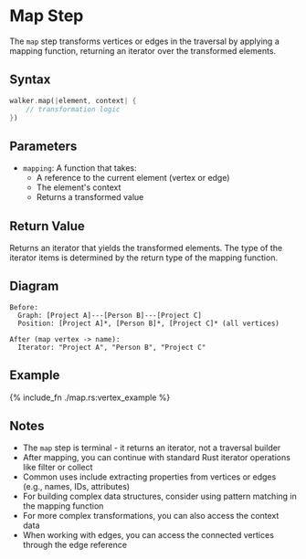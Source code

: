 # Map Step

The `map` step transforms vertices or edges in the traversal by applying a mapping function, returning an iterator over the transformed elements.

## Syntax

```rust
walker.map(|element, context| {
    // transformation logic
})
```

## Parameters

- `mapping`: A function that takes:
  - A reference to the current element (vertex or edge)
  - The element's context
  - Returns a transformed value

## Return Value

Returns an iterator that yields the transformed elements. The type of the iterator items is determined by the return type of the mapping function.

## Diagram

```
Before:
  Graph: [Project A]---[Person B]---[Project C]
  Position: [Project A]*, [Person B]*, [Project C]* (all vertices)

After (map vertex -> name):
  Iterator: "Project A", "Person B", "Project C"
```

## Example

{% include_fn ./map.rs:vertex_example %}

## Notes

- The `map` step is terminal - it returns an iterator, not a traversal builder
- After mapping, you can continue with standard Rust iterator operations like filter or collect
- Common uses include extracting properties from vertices or edges (e.g., names, IDs, attributes)
- For building complex data structures, consider using pattern matching in the mapping function
- For more complex transformations, you can also access the context data
- When working with edges, you can access the connected vertices through the edge reference